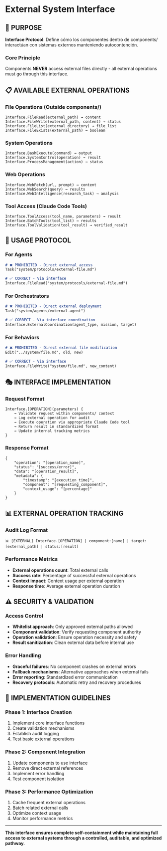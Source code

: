 # External System Interface

## 🎯 PURPOSE

**Interface Protocol**: Define cómo los componentes dentro de components/ interactúan con sistemas externos manteniendo autocontención.

### Core Principle
Components **NEVER** access external files directly - all external operations must go through this interface.

## 📋 AVAILABLE EXTERNAL OPERATIONS

### File Operations (Outside components/)
```
Interface.FileRead(external_path) → content
Interface.FileWrite(external_path, content) → status
Interface.FileList(external_directory) → file_list
Interface.FileExists(external_path) → boolean
```

### System Operations
```
Interface.BashExecute(command) → output
Interface.SystemControl(operation) → result
Interface.ProcessManagement(action) → status
```

### Web Operations
```
Interface.WebFetch(url, prompt) → content
Interface.WebSearch(query) → results
Interface.WebIntelligence(research_task) → analysis
```

### Tool Access (Claude Code Tools)
```
Interface.ToolAccess(tool_name, parameters) → result
Interface.BatchTools(tool_list) → results
Interface.ToolValidation(tool_result) → verified_result
```

## 🔧 USAGE PROTOCOL

### For Agents
```markdown
# ❌ PROHIBITED - Direct external access
Task("system/protocols/external-file.md")

# ✅ CORRECT - Via interface
Interface.FileRead("system/protocols/external-file.md")
```

### For Orchestrators
```markdown
# ❌ PROHIBITED - Direct external deployment
Task("system/agents/external-agent")

# ✅ CORRECT - Via interface coordination
Interface.ExternalCoordination(agent_type, mission, target)
```

### For Behaviors
```markdown
# ❌ PROHIBITED - Direct external file modification
Edit("../system/file.md", old, new)

# ✅ CORRECT - Via interface
Interface.FileWrite("system/file.md", new_content)
```

## 🎭 INTERFACE IMPLEMENTATION

### Request Format
```
Interface.[OPERATION](parameters) {
    → Validate request within components/ context
    → Log external operation for audit
    → Execute operation via appropriate Claude Code tool
    → Return result in standardized format
    → Update internal tracking metrics
}
```

### Response Format
```
{
    "operation": "[operation_name]",
    "status": "[success/error]",
    "data": "[operation_result]",
    "metadata": {
        "timestamp": "[execution_time]",
        "component": "[requesting_component]",
        "context_usage": "[percentage]"
    }
}
```

## 📊 EXTERNAL OPERATION TRACKING

### Audit Log Format
```
📊 [EXTERNAL] Interface.[OPERATION] | component:[name] | target:[external_path] | status:[result]
```

### Performance Metrics
- **External operations count**: Total external calls
- **Success rate**: Percentage of successful external operations  
- **Context impact**: Context usage per external operation
- **Response time**: Average external operation duration

## ⚠️ SECURITY & VALIDATION

### Access Control
- **Whitelist approach**: Only approved external paths allowed
- **Component validation**: Verify requesting component authority
- **Operation validation**: Ensure operation necessity and safety
- **Result sanitization**: Clean external data before internal use

### Error Handling
- **Graceful failures**: No component crashes on external errors
- **Fallback mechanisms**: Alternative approaches when external fails
- **Error reporting**: Standardized error communication
- **Recovery protocols**: Automatic retry and recovery procedures

## 🚀 IMPLEMENTATION GUIDELINES

### Phase 1: Interface Creation
1. Implement core interface functions
2. Create validation mechanisms
3. Establish audit logging
4. Test basic external operations

### Phase 2: Component Integration
1. Update components to use interface
2. Remove direct external references
3. Implement error handling
4. Test component isolation

### Phase 3: Performance Optimization
1. Cache frequent external operations
2. Batch related external calls
3. Optimize context usage
4. Monitor performance metrics

---

**This interface ensures complete self-containment while maintaining full access to external systems through a controlled, auditable, and optimized pathway.**